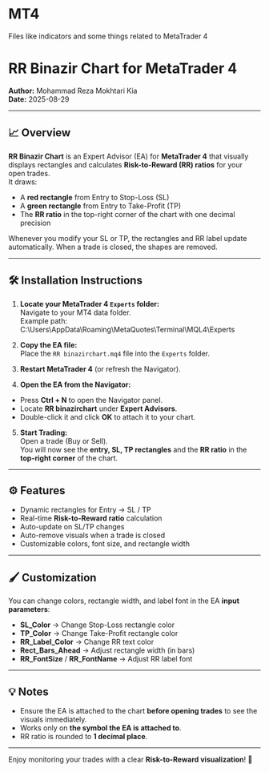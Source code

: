 # MT4
Files like indicators and some things related to MetaTrader 4

# RR Binazir Chart for MetaTrader 4

**Author:** Mohammad Reza Mokhtari Kia  
**Date:** 2025-08-29  

---

## 📈 Overview
**RR Binazir Chart** is an Expert Advisor (EA) for **MetaTrader 4** that visually displays rectangles and calculates **Risk-to-Reward (RR) ratios** for your open trades.  
It draws:
- A **red rectangle** from Entry to Stop-Loss (SL)
- A **green rectangle** from Entry to Take-Profit (TP)
- The **RR ratio** in the top-right corner of the chart with one decimal precision  

Whenever you modify your SL or TP, the rectangles and RR label update automatically. When a trade is closed, the shapes are removed.

---

## 🛠 Installation Instructions

1. **Locate your MetaTrader 4 `Experts` folder:**  
   Navigate to your MT4 data folder.  
   Example path:
C:\Users<YourUserName>\AppData\Roaming\MetaQuotes\Terminal<YourTerminalID>\MQL4\Experts
2. **Copy the EA file:**  
Place the `RR binazirchart.mq4` file into the `Experts` folder.

3. **Restart MetaTrader 4** (or refresh the Navigator).  

4. **Open the EA from the Navigator:**
- Press **Ctrl + N** to open the Navigator panel.
- Locate **RR binazirchart** under **Expert Advisors**.
- Double-click it and click **OK** to attach it to your chart.

5. **Start Trading:**  
Open a trade (Buy or Sell).  
You will now see the **entry, SL, TP rectangles** and the **RR ratio** in the **top-right corner** of the chart.

---

## ⚙ Features
- Dynamic rectangles for Entry → SL / TP  
- Real-time **Risk-to-Reward ratio** calculation  
- Auto-update on SL/TP changes  
- Auto-remove visuals when a trade is closed  
- Customizable colors, font size, and rectangle width  

---

## 🖌 Customization
You can change colors, rectangle width, and label font in the EA **input parameters**:
- **SL_Color** → Change Stop-Loss rectangle color
- **TP_Color** → Change Take-Profit rectangle color
- **RR_Label_Color** → Change RR text color
- **Rect_Bars_Ahead** → Adjust rectangle width (in bars)
- **RR_FontSize** / **RR_FontName** → Adjust RR label font

---

## 💡 Notes
- Ensure the EA is attached to the chart **before opening trades** to see the visuals immediately.
- Works only on **the symbol the EA is attached to**.
- RR ratio is rounded to **1 decimal place**.

---

Enjoy monitoring your trades with a clear **Risk-to-Reward visualization**! 🚀
